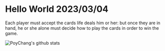 # Hello World 2023/03/04

Each player must accept the cards life deals him or her: but once they are in hand, he or she alone must decide how to play the cards in order to win the game.

![PoyChang's github stats](https://github-readme-stats.vercel.app/api?username=poychang&show_icons=true&theme=dracula)
